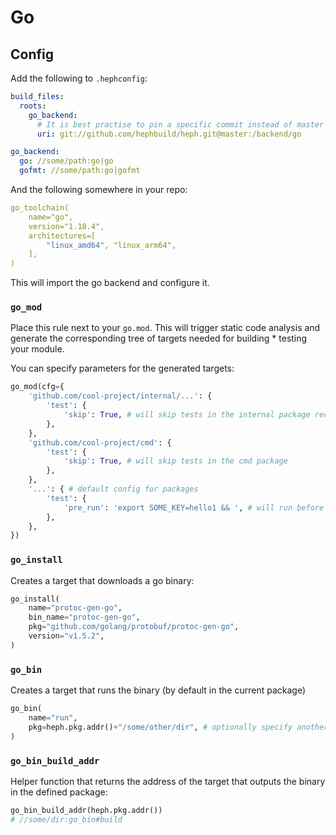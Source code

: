 # Go

## Config

Add the following to `.hephconfig`:

```yaml title=".hephconfig"
build_files:
  roots:
    go_backend:
      # It is best practise to pin a specific commit instead of master
      uri: git://github.com/hephbuild/heph.git@master:/backend/go

go_backend:
  go: //some/path:go|go
  gofmt: //some/path:go|gofmt
```

And the following somewhere in your repo:

```yaml title="some/path/BUILD"
go_toolchain(
    name="go",
    version="1.18.4",
    architectures=[
        "linux_amd64", "linux_arm64",
    ],
)
```

This will import the go backend and configure it. 

### `go_mod`

Place this rule next to your `go.mod`. This will trigger static code analysis and generate the corresponding tree of targets needed for building * testing your module.

You can specify parameters for the generated targets:

```python
go_mod(cfg={
    'github.com/cool-project/internal/...': {
        'test': {
            'skip': True, # will skip tests in the internal package recursively
        },
    },
    'github.com/cool-project/cmd': {
        'test': {
            'skip': True, # will skip tests in the cmd package
        },
    },
    '...': { # default config for packages
        'test': {
            'pre_run': 'export SOME_KEY=hello1 && ', # will run before invoking the test binary
        },
    },
})
```

### `go_install`

Creates a target that downloads a go binary:

```python
go_install(
    name="protoc-gen-go",
    bin_name="protoc-gen-go",
    pkg="github.com/golang/protobuf/protoc-gen-go",
    version="v1.5.2",
)
```

### `go_bin`

Creates a target that runs the binary (by default in the current package)

```python
go_bin(
	name="run",
	pkg=heph.pkg.addr()+"/some/other/dir", # optionally specify another package
)
```

### `go_bin_build_addr`

Helper function that returns the address of the target that outputs the binary in the defined package:

```python
go_bin_build_addr(heph.pkg.addr())
# //some/dir:go_bin#build
```
